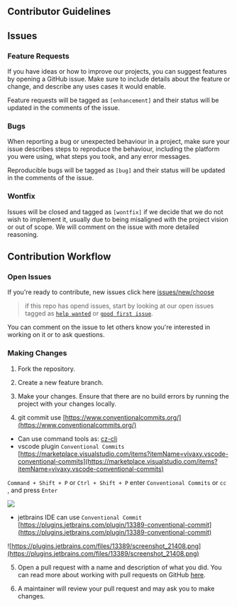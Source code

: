 ## Contributor Guidelines

## Issues

### Feature Requests

If you have ideas or how to improve our projects, you can suggest features by opening a GitHub issue. Make sure to include details about the feature or change, and describe any uses cases it would enable.

Feature requests will be tagged as `[enhancement]` and their status will be updated in the comments of the issue.

### Bugs

When reporting a bug or unexpected behaviour in a project, make sure your issue describes steps to reproduce the behaviour, including the platform you were using, what steps you took, and any error messages.

Reproducible bugs will be tagged as `[bug]` and their status will be updated in the comments of the issue.

### Wontfix

Issues will be closed and tagged as `[wontfix]` if we decide that we do not wish to implement it, usually due to being misaligned with the project vision or out of scope. We will comment on the issue with more detailed reasoning.

## Contribution Workflow

### Open Issues

If you're ready to contribute, new issues click here [issues/new/choose](../../../issues/new/choose)

> if this repo has opend issues, start by looking at our open issues tagged as [`help wanted`](../../../issues?q=is%3Aopen+is%3Aissue+label%3A"help+wanted") or [`good first issue`](../../../issues?q=is%3Aopen+is%3Aissue+label%3A"good+first+issue").

You can comment on the issue to let others know you're interested in working on it or to ask questions.

### Making Changes

1. Fork the repository.

2. Create a new feature branch.

3. Make your changes. Ensure that there are no build errors by running the project with your changes locally.

4. git commit use [https://www.conventionalcommits.org/](https://www.conventionalcommits.org/)

  - Can use command tools as: [cz-cli](https://github.com/commitizen/cz-cli#conventional-commit-messages-as-a-global-utility)
  - vscode plugin `Conventional Commits`  [https://marketplace.visualstudio.com/items?itemName=vivaxy.vscode-conventional-commits](https://marketplace.visualstudio.com/items?itemName=vivaxy.vscode-conventional-commits)

`Command + Shift + P` or `Ctrl + Shift + P` enter `Conventional Commits` or `cc `, and press `Enter`

![](https://github.com/vivaxy/vscode-conventional-commits/raw/HEAD/assets/docs/demo.gif)

  - jetbrains IDE can use `Conventional Commit` [https://plugins.jetbrains.com/plugin/13389-conventional-commit](https://plugins.jetbrains.com/plugin/13389-conventional-commit)

![https://plugins.jetbrains.com/files/13389/screenshot_21408.png](https://plugins.jetbrains.com/files/13389/screenshot_21408.png)

5. Open a pull request with a name and description of what you did. You can read more about working with pull requests on GitHub [here](https://help.github.com/en/articles/creating-a-pull-request-from-a-fork).

6. A maintainer will review your pull request and may ask you to make changes.
